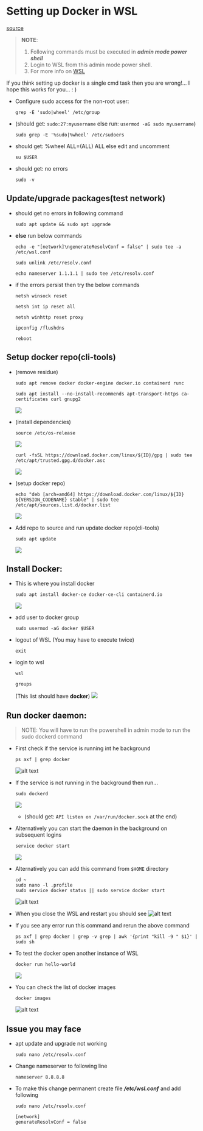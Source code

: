 # Setting up Docker in WSL
[source](https://dev.to/bowmanjd/install-docker-on-windows-wsl-without-docker-desktop-34m9)<br>
> **NOTE**:
> 1. Following commands must be executed in ***admin mode power shell***
> 2. Login to WSL from this admin mode power shell.
> 3. For more info on [WSL](https://docs.microsoft.com/en-us/windows/wsl/install-win10)
> 
If you think setting up docker is a single cmd task then you are wrong!... I hope this works for you... : )
- Configure sudo access for the non-root user:
  ```
  grep -E 'sudo|wheel' /etc/group
  ```
- (should get: `sudo:27:myusername` else run: `usermod -aG sudo myusername`)
  ```
  sudo grep -E '%sudo|%wheel' /etc/sudoers
  ```
- should get: %wheel ALL=(ALL) ALL else edit and uncomment
  ```
  su $USER
  ```
- should get: no errors
  ```
  sudo -v
  ```

## Update/upgrade packages(test network)
- should get no errors in following command
  ```
  sudo apt update && sudo apt upgrade
  ```

- **else** run below commands
  ```
  echo -e "[network]\ngenerateResolvConf = false" | sudo tee -a /etc/wsl.conf
  ```
  ```
  sudo unlink /etc/resolv.conf
  ```
  ```
  echo nameserver 1.1.1.1 | sudo tee /etc/resolv.conf
  ```

- if the errors persist then try the below commands
  ```
  netsh winsock reset
  ```
  ```
  netsh int ip reset all
  ```
  ```
  netsh winhttp reset proxy
  ```
  ```
  ipconfig /flushdns
  ```
  ```
  reboot
  ```

## Setup docker repo(cli-tools)
- (remove residue)
  ```
  sudo apt remove docker docker-engine docker.io containerd runc
  ```
  ```
  sudo apt install --no-install-recommends apt-transport-https ca-certificates curl gnupg2
  ```
  ![](images/image-10.png)

- (install dependencies)
  ```
  source /etc/os-release
  ```
  ![](images/image-11.png)
  ```
  curl -fsSL https://download.docker.com/linux/${ID}/gpg | sudo tee /etc/apt/trusted.gpg.d/docker.asc
  ```
  ![](images/image-13.png)
  
- (setup docker repo)
  ```
  echo "deb [arch=amd64] https://download.docker.com/linux/${ID} ${VERSION_CODENAME} stable" | sudo tee /etc/apt/sources.list.d/docker.list
  ```
  ![](images/image-14.png)

- Add repo to source and run update docker repo(cli-tools) 
  ```
  sudo apt update
  ```
  ![](images/image-15.png)

##  Install Docker:
- This is where you install docker
  ```
  sudo apt install docker-ce docker-ce-cli containerd.io
  ```
  ![](images/image-16.png)

- add user to docker group
  ```
  sudo usermod -aG docker $USER
  ```

- logout of WSL (You may have to execute twice)
  ```
  exit
  ```

- login to wsl
  ```
  wsl
  ```
  ```
  groups
  ```
  (This list should have **docker**)
  ![](images/image-17.png)

## Run docker daemon:
> NOTE: You will have to run the powershell in admin mode to run the sudo dockerd command
- First check if the service is running int he background
  ```
  ps axf | grep docker
  ```
  ![alt text](images/image-27.png)

- If the service is not running in the background then run...
  ```
  sudo dockerd
  ```
  ![](images/image-18.png)
  - (should get: `API listen on /var/run/docker.sock` at the end)
  
- Alternatively you can start the daemon in the background on subsequent logins
  ```
  service docker start
  ```
  ![](images/image-25.png)

- Alternatively you can add this command from `$HOME` directory
  ```
  cd ~
  sudo nano -l .profile
  sudo service docker status || sudo service docker start
  ```
  ![alt text](images/image-28.png)

- When you close the WSL and restart you should see
  ![alt text](images/image-29.png)

- If you see any error run this command and rerun the above command
  ```
  ps axf | grep docker | grep -v grep | awk '{print "kill -9 " $1}' | sudo sh
  ```

- To test the docker open another instance of WSL
  ```
  docker run hello-world
  ```
  ![](images/image-19.png)

- You can check the list of docker images
  ```
  docker images
  ```
  ![alt text](images/image-26.png)

## Issue you may face
- apt update and upgrade not working
  ```
  sudo nano /etc/resolv.conf
  ```
  
- Change nameserver to following line
  ```
  nameserver 8.8.8.8
  ```

- To make this change permanent create file **_/etc/wsl.conf_** and add following
  ```
  sudo nano /etc/resolv.conf
  ```
  ```
  [network]
  generateResolvConf = false
  ```